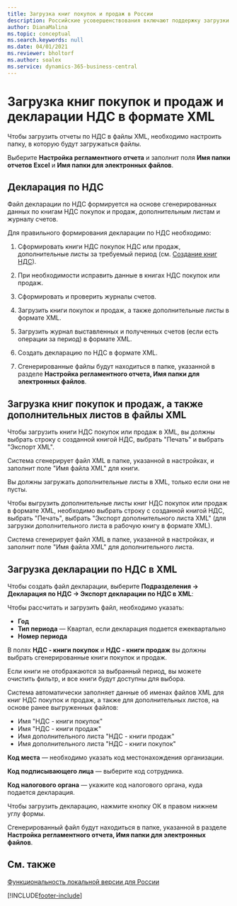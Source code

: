 ```yaml
---
title: Загрузка книг покупок и продаж в России
description: Российские усовершенствования включают поддержку загрузки книг покупок и продаж и деклараций НДС в формате XML.
author: DianaMalina
ms.topic: conceptual
ms.search.keywords: null
ms.date: 04/01/2021
ms.reviewer: bholtorf
ms.author: soalex
ms.service: dynamics-365-business-central
---
```


# <a name="upload-books-of-purchases-and-sales-and-the-vat-declaration-in-xml-format"></a>Загрузка книг покупок и продаж и декларации НДС в формате XML

Чтобы загрузить отчеты по НДС в файлы XML, необходимо настроить папку, в которую будут загружаться файлы.

Выберите **Настройка регламентного отчета** и заполнит поля **Имя папки отчетов Excel** и **Имя папки для электронных файлов**.

## <a name="vat-declaration"></a>Декларация по НДС

Файл декларации по НДС формируется на основе сгенерированных данных по книгам НДС покупок и продаж, дополнительным листам и журналу счетов.

Для правильного формирования декларации по НДС необходимо:

1. Сформировать книги НДС покупок НДС или продаж, дополнительные листы за требуемый период (см. [Создание книг НДС](How-to-Create-VAT-Ledgers.md)).

2. При необходимости исправить данные в книгах НДС покупок или продаж.

3. Сформировать и проверить журналы счетов.

4. Загрузить книги покупок и продаж, а также дополнительные листы в формате XML.

5. Загрузить журнал выставленных и полученных счетов (если есть операции за период) в формате XML.

6. Создать декларацию по НДС в формате XML.

7. Сгенерированные файлы будут находиться в папке, указанной в разделе **Настройка регламентного отчета, Имя папки для электронных файлов**.

## <a name="upload-purchase-and-sales-books-and-additional-sheets-to-xml-files"></a>Загрузка книг покупок и продаж, а также дополнительных листов в файлы XML

Чтобы загрузить книги НДС покупок или продаж в XML, вы должны выбрать строку с созданной книгой НДС, выбрать "Печать" и выбрать "Экспорт XML".

Система сгенерирует файл XML в папке, указанной в настройках, и заполнит поле "Имя файла XML" для книги.

Вы должны загружать дополнительные листы в XML, только если они не пусты.

Чтобы выгрузить дополнительные листы книг НДС покупок или продаж в формате XML, необходимо выбрать строку с созданной книгой НДС, выбрать "Печать", выбрать "Экспорт дополнительного листа XML" (для загрузки дополнительного листа в рабочую книгу в формате XML).

Система сгенерирует файл XML в папке, указанной в настройках, и заполнит поле "Имя файла XML" для дополнительного листа.

## <a name="uploading-vat-declaration-to-xml"></a>Загрузка декларации по НДС в XML

Чтобы создать файл декларации, выберите **Подразделения -> Декларация по НДС -> Экспорт декларации по НДС в XML**:

Чтобы рассчитать и загрузить файл, необходимо указать:

- **Год** 
- **Тип периода** — Квартал, если декларация подается ежеквартально
- **Номер периода**

В полях **НДС - книги покупок** и **НДС - книги продаж** вы должны выбрать сгенерированные книги покупок и продаж.

Если книги не отображаются за выбранный период, вы можете очистить фильтр, и все книги будут доступны для выбора.

Система автоматически заполняет данные об именах файлов XML для книг НДС покупок и продаж, а также для дополнительных листов, на основе ранее выгруженных файлов:

- Имя "НДС - книги покупок"
- Имя "НДС - книги продаж"
- Имя дополнительного листа "НДС - книги продаж"
- Имя дополнительного листа "НДС - книги покупок"

**Код места** — необходимо указать код местонахождения организации.

**Код подписывающего лица** — выберите код сотрудника.

**Код налогового органа** — укажите код налогового органа, куда подается декларация.

Чтобы загрузить декларацию, нажмите кнопку ОК в правом нижнем углу формы.

Сгенерированный файл будут находиться в папке, указанной в разделе **Настройка регламентного отчета, Имя папки для электронных файлов**.

## <a name="see-also"></a>См. также

[Функциональность локальной версии для России](russia-local-functionality.md)  


[!INCLUDE[footer-include](../../includes/footer-banner.md)]

